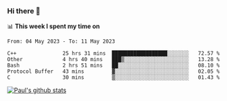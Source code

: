 ### Hi there 👋

📊 **This week I spent my time on**
<!--START_SECTION:waka-->

```text
From: 04 May 2023 - To: 11 May 2023

C++               25 hrs 31 mins  ██████████████████░░░░░░░   72.57 %
Other             4 hrs 40 mins   ███▒░░░░░░░░░░░░░░░░░░░░░   13.28 %
Bash              2 hrs 51 mins   ██░░░░░░░░░░░░░░░░░░░░░░░   08.10 %
Protocol Buffer   43 mins         ▓░░░░░░░░░░░░░░░░░░░░░░░░   02.05 %
C                 30 mins         ▒░░░░░░░░░░░░░░░░░░░░░░░░   01.43 %
```

<!--END_SECTION:waka-->


[![Paul's github stats](https://github-readme-stats.vercel.app/api?username=mickeyouyou&theme=dracula&show_icons=true)](https://github.com/anuraghazra/github-readme-stats)
